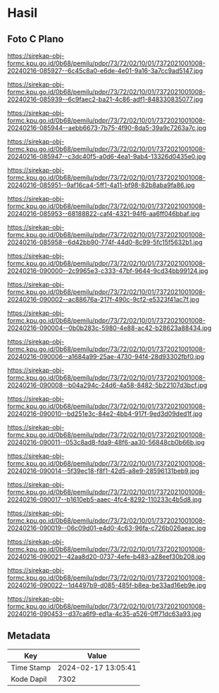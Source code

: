 # Hasil

## Foto C Plano

https://sirekap-obj-formc.kpu.go.id/0b68/pemilu/pdpr/73/72/02/10/01/7372021001008-20240216-085927--6c45c8a0-e6de-4e01-9a16-3a7cc9ad5147.jpg

https://sirekap-obj-formc.kpu.go.id/0b68/pemilu/pdpr/73/72/02/10/01/7372021001008-20240216-085939--6c9faec2-ba21-4c86-adf1-848330835077.jpg

https://sirekap-obj-formc.kpu.go.id/0b68/pemilu/pdpr/73/72/02/10/01/7372021001008-20240216-085944--aebb6673-7b75-4f90-8da5-39a9c7263a7c.jpg

https://sirekap-obj-formc.kpu.go.id/0b68/pemilu/pdpr/73/72/02/10/01/7372021001008-20240216-085947--c3dc40f5-a0d6-4ea1-9ab4-13326d0435e0.jpg

https://sirekap-obj-formc.kpu.go.id/0b68/pemilu/pdpr/73/72/02/10/01/7372021001008-20240216-085951--9af16ca4-5ff1-4a11-bf98-82b8aba9fa86.jpg

https://sirekap-obj-formc.kpu.go.id/0b68/pemilu/pdpr/73/72/02/10/01/7372021001008-20240216-085953--68188822-caf4-4321-94f6-aa6ff046bbaf.jpg

https://sirekap-obj-formc.kpu.go.id/0b68/pemilu/pdpr/73/72/02/10/01/7372021001008-20240216-085958--6d42bb90-774f-44d0-8c99-5fc15f5632b1.jpg

https://sirekap-obj-formc.kpu.go.id/0b68/pemilu/pdpr/73/72/02/10/01/7372021001008-20240216-090000--2c9965e3-c333-47bf-9644-9cd34bb99124.jpg

https://sirekap-obj-formc.kpu.go.id/0b68/pemilu/pdpr/73/72/02/10/01/7372021001008-20240216-090002--ac88676a-217f-490c-9cf2-e5323f41ac7f.jpg

https://sirekap-obj-formc.kpu.go.id/0b68/pemilu/pdpr/73/72/02/10/01/7372021001008-20240216-090004--0b0b283c-5980-4e88-ac42-b28623a88434.jpg

https://sirekap-obj-formc.kpu.go.id/0b68/pemilu/pdpr/73/72/02/10/01/7372021001008-20240216-090006--a1684a99-25ae-4730-94f4-28d93302fbf0.jpg

https://sirekap-obj-formc.kpu.go.id/0b68/pemilu/pdpr/73/72/02/10/01/7372021001008-20240216-090008--b04a294c-24d6-4a58-8482-5b22107d3bcf.jpg

https://sirekap-obj-formc.kpu.go.id/0b68/pemilu/pdpr/73/72/02/10/01/7372021001008-20240216-090010--bd251e3c-84e2-4bb4-917f-9ed3d09ded1f.jpg

https://sirekap-obj-formc.kpu.go.id/0b68/pemilu/pdpr/73/72/02/10/01/7372021001008-20240216-090011--053c8ad8-fda9-48f6-aa30-56848cb0b66b.jpg

https://sirekap-obj-formc.kpu.go.id/0b68/pemilu/pdpr/73/72/02/10/01/7372021001008-20240216-090014--5f39ec18-f8f1-42d5-a8e9-28596131beb9.jpg

https://sirekap-obj-formc.kpu.go.id/0b68/pemilu/pdpr/73/72/02/10/01/7372021001008-20240216-090017--b1610eb5-aaec-4fc4-8292-110233c4b5d8.jpg

https://sirekap-obj-formc.kpu.go.id/0b68/pemilu/pdpr/73/72/02/10/01/7372021001008-20240216-090019--06c09d01-e4d0-4c63-96fa-c726b026aeac.jpg

https://sirekap-obj-formc.kpu.go.id/0b68/pemilu/pdpr/73/72/02/10/01/7372021001008-20240216-090021--42aa8d20-0737-4efe-b483-a28eef30b208.jpg

https://sirekap-obj-formc.kpu.go.id/0b68/pemilu/pdpr/73/72/02/10/01/7372021001008-20240216-090022--1d4497b9-d085-485f-b8ea-be33ad16eb9e.jpg

https://sirekap-obj-formc.kpu.go.id/0b68/pemilu/pdpr/73/72/02/10/01/7372021001008-20240216-090453--d37ca6f9-ed1a-4c35-a526-0ff71dc63a93.jpg


## Metadata

| Key        | Value               |
| ---------- | ------------------- |
| Time Stamp | 2024-02-17 13:05:41 |
| Kode Dapil | 7302                |



